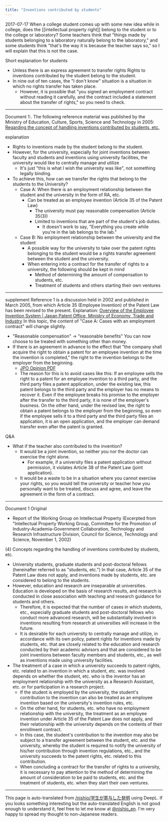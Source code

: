 ```yaml
---
title: "Inventions contributed by students"
---
```


2017-07-17
When a college student comes up with some new idea while in college, does the [[intellectual property right]] belong to the student or to the college or laboratory?
Some teachers think that "things made by students belonging to a laboratory naturally belong to the laboratory," and some students think "that's the way it is because the teacher says so," so I will explain that this is not the case.


Short explanation for students
- Unless there is an express agreement to transfer rights Rights to inventions contributed by the student belong to the student.
- In nine out of ten cases, the "I don't know" situation is a situation in which no rights transfer has taken place.
    - However, it is possible that "you signed an employment contract without reading it carefully, and the contract included a statement about the transfer of rights," so you need to check.

-----
Document 1:.
The following reference material was published by the Ministry of Education, Culture, Sports, Science and Technology in 2005: [Regarding the concept of handling inventions contributed by students, etc.](http://www.mext.go.jp/a_menu/koutou/sangaku/05032901/006.htm)

explanation
- Rights to inventions made by the student belong to the student.
- However, for the university, especially for joint inventions between faculty and students and inventions using university facilities, the university would like to centrally manage and utilize
    - It's just "this is what I wish the university was like", not something legally binding.
- To achieve this, how can we transfer the rights that belong to the students to the University?
    - Case A: When there is an employment relationship between the student and the university in the form of RA, etc.
        - Can be treated as an employee invention (Article 35 of the Patent Law)
            - The university must pay reasonable compensation (Article 35(3))
            - Limited to inventions that are part of the student's job duties.
                - It doesn't work to say, "Everything you create while you're in the lab belongs to the lab."
    - Case B: No employment relationship between the university and the student
        - A possible way for the university to take over the patent rights belonging to the student would be a rights transfer agreement between the student and the university.
        - When entering into a contract for the transfer of rights to a university, the following should be kept in mind
            - Method of determining the amount of compensation to students, etc.
            - Treatment of students and others starting their own ventures


-----
supplement
Reference 1 is a discussion held in 2002 and published in March 2005, from which Article 35 (Employee Invention) of the Patent Law has been revised to the present. Explanation: [Overview of the Employee Invention System | Japan Patent Office, Ministry of Economy, Trade and Industry](http://www.jpo.go.jp/seido/shokumu/shokumu.htm)
In this topic, the content of "Case A: Cases with an employment contract" will change slightly.
- "Reasonable compensation" → "reasonable benefits" You can now choose to be treated with something other than money.
- If there is an agreement in advance to the effect that "the company shall acquire the right to obtain a patent for an employee invention at the time the invention is completed," the right to the invention belongs to the employer from the beginning.
    - [JPO Opinion PDF](http://www.jpo.go.jp/seido/shokumu/pdf/shokumu/02.pdf)
    - The reason for this is to avoid cases like this: If an employee sells the right to a patent for an employee invention to a third party, and the third party files a patent application, under the existing law, this patent belongs to the third party and the employer has no means to recover it. Even if the employee breaks his promise to the employer after the transfer to the third party, it is none of the employer's business. On the other hand, under the revised law, the right to obtain a patent belongs to the employer from the beginning, so even if the employee sells it to a third party and the third party files an application, it is an open application, and the employer can demand transfer even after the patent is granted.


Q&A
- What if the teacher also contributed to the invention?
    - It would be a joint invention, so neither you nor the doctor can exercise the right alone.
        - For example, if a university files a patent application without permission, it violates Article 38 of the Patent Law (joint application).
    - It would be a waste to be in a situation where you cannot exercise your rights, so you would tell the university or teacher how you personally want to be treated, discuss and agree, and leave the agreement in the form of a contract.


-----
Document 1 Original
- Report of the Working Group on Intellectual Property
(Excerpted from "Intellectual Property Working Group, Committee for the Promotion of Industry-Academia-Government Collaboration, Technology and Research Infrastructure Division, Council for Science, Technology and Science, November 1, 2002)

(4) Concepts regarding the handling of inventions contributed by students, etc.

- University students, graduate students and post-doctoral fellows (hereinafter referred to as "students, etc.") In that case, Article 35 of the Patent Law does not apply, and inventions made by students, etc. are considered to belong to the students.
- However, education and research are inseparable at universities. Education is developed on the basis of research results, and research is conducted in close association with teaching and research guidance for students and others.
    - Therefore, it is expected that the number of cases in which students, etc., especially graduate students and post-doctoral fellows who conduct more advanced research, will be substantially involved in inventions resulting from research at universities will increase in the future.
    - It is desirable for each university to centrally manage and utilize, in accordance with its own policy, patent rights for inventions made by students, etc. that are closely related to the education and research conducted by their academic advisors and that are considered to be joint inventions between faculty members and students, etc., as well as inventions made using university facilities.
- The treatment of a case in which a university succeeds to patent rights, etc. related to an invention in which a student, etc. was involved depends on whether the student, etc. who is the inventor has an employment relationship with the university as a Research Assistant, etc. or for participation in a research project.
    - If the student is employed by the university, the student's contribution to the invention can also be treated as an employee invention based on the university's invention rules, etc.
    - On the other hand, for students, etc. who have no employment relationship with the university, the treatment as an employee invention under Article 35 of the Patent Law does not apply, and their relationship with the university depends on the contents of their enrollment contract.
    - In this case, the student's contribution to the invention may also be subject to a transfer agreement between the student, etc. and the university, whereby the student is required to notify the university of his/her contribution through invention regulations, etc., and the university succeeds to the patent rights, etc. related to this contribution.
    - When concluding a contract for the transfer of rights to a university, it is necessary to pay attention to the method of determining the amount of consideration to be paid to students, etc. and the treatment of students, etc. when they start their own ventures.

---
This page is auto-translated from [/nishio/学生が寄与した発明](https://scrapbox.io/nishio/学生が寄与した発明) using DeepL. If you looks something interesting but the auto-translated English is not good enough to understand it, feel free to let me know at [@nishio_en](https://twitter.com/nishio_en). I'm very happy to spread my thought to non-Japanese readers.